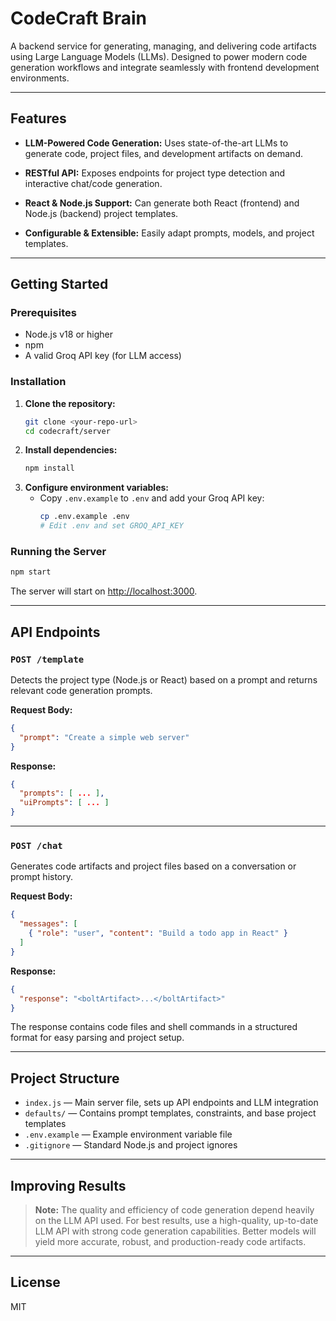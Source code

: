 # CodeCraft Brain

A backend service for generating, managing, and delivering code artifacts using Large Language Models (LLMs). Designed to power modern code generation workflows and integrate seamlessly with frontend development environments.

---

## Features

- **LLM-Powered Code Generation:** Uses state-of-the-art LLMs to generate code, project files, and development artifacts on demand.
- **RESTful API:** Exposes endpoints for project type detection and interactive chat/code generation.

- **React & Node.js Support:** Can generate both React (frontend) and Node.js (backend) project templates.
- **Configurable & Extensible:** Easily adapt prompts, models, and project templates.

---

## Getting Started

### Prerequisites
- Node.js v18 or higher
- npm
- A valid Groq API key (for LLM access)

### Installation

1. **Clone the repository:**
   ```sh
   git clone <your-repo-url>
   cd codecraft/server
   ```
2. **Install dependencies:**
   ```sh
   npm install
   ```
3. **Configure environment variables:**
   - Copy `.env.example` to `.env` and add your Groq API key:
     ```sh
     cp .env.example .env
     # Edit .env and set GROQ_API_KEY
     ```

### Running the Server

```sh
npm start
```

The server will start on [http://localhost:3000](http://localhost:3000).

---

## API Endpoints

### `POST /template`
Detects the project type (Node.js or React) based on a prompt and returns relevant code generation prompts.

**Request Body:**
```json
{
  "prompt": "Create a simple web server"
}
```

**Response:**
```json
{
  "prompts": [ ... ],
  "uiPrompts": [ ... ]
}
```

---

### `POST /chat`
Generates code artifacts and project files based on a conversation or prompt history.

**Request Body:**
```json
{
  "messages": [
    { "role": "user", "content": "Build a todo app in React" }
  ]
}
```

**Response:**
```json
{
  "response": "<boltArtifact>...</boltArtifact>"
}
```

The response contains code files and shell commands in a structured format for easy parsing and project setup.

---

## Project Structure

- `index.js` — Main server file, sets up API endpoints and LLM integration
- `defaults/` — Contains prompt templates, constraints, and base project templates
- `.env.example` — Example environment variable file
- `.gitignore` — Standard Node.js and project ignores

---

## Improving Results

> **Note:** The quality and efficiency of code generation depend heavily on the LLM API used. For best results, use a high-quality, up-to-date LLM API with strong code generation capabilities. Better models will yield more accurate, robust, and production-ready code artifacts.

---

## License

MIT
